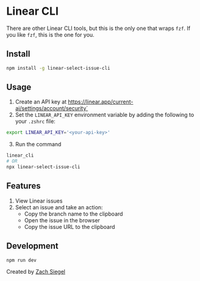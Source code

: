 # Linear CLI

There are other Linear CLI tools, but this is the only one that wraps `fzf`. If you like `fzf`, this is the one for you.

## Install

```bash
npm install -g linear-select-issue-cli
```

## Usage

1. Create an API key at https://linear.app/current-ai/settings/account/security`
2. Set the `LINEAR_API_KEY` environment variable by adding the following to your `.zshrc` file:
```bash
export LINEAR_API_KEY='<your-api-key>'
```
3. Run the command
```bash
linear_cli
# OR
npx linear-select-issue-cli
```

## Features

1. View Linear issues
2. Select an issue and take an action:
   - Copy the branch name to the clipboard
   - Open the issue in the browser
   - Copy the issue URL to the clipboard

## Development

```bash
npm run dev
```



Created by [Zach Siegel](https://github.com/zsiegel92)
